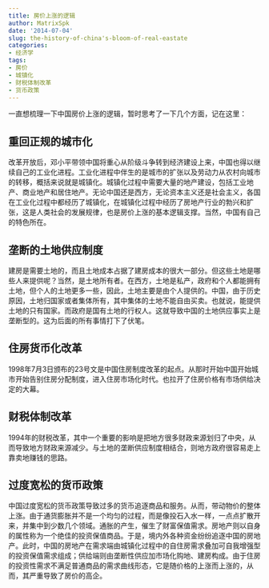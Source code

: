 ```yaml
---
title: 房价上涨的逻辑
author: MatrixSpk
date: '2014-07-04'
slug: the-history-of-china's-bloom-of-real-eastate
categories:
- 经济学
tags:
- 房价
- 城镇化
- 财税体制改革
- 货币政策
---
```

一直想梳理一下中国房价上涨的逻辑，暂时思考了一下几个方面，记在这里：

## 重回正规的城市化

改革开放后，邓小平带领中国将重心从阶级斗争转到经济建设上来，中国也得以继续自己的工业化进程。工业化进程中伴生的是城市的扩张以及劳动力从农村向城市的转移，概括来说就是城镇化。城镇化过程中需要大量的地产建设，包括工业地产、商业地产和居住地产。无论中国还是西方，无论资本主义还是社会主义，各国在工业化过程中都经历了城镇化，在城镇化过程中经历了房地产行业的勃兴和扩张，这是人类社会的发展规律，也是房价上涨的基本逻辑支撑。当然，中国有自己的特色所在。

## 垄断的土地供应制度

建房是需要土地的，而且土地成本占据了建房成本的很大一部分。但这些土地是哪些人来提供呢？当然，是土地所有者。在西方，土地是私产，政府和个人都能拥有土地，但个人的土地更多一些，因此，土地主要是由个人提供的。中国，由于历史原因，土地归国家或者集体所有，其中集体的土地不能自由买卖。也就说，能提供土地的只有国家。而政府是国有土地的行权人。这就导致中国的土地供应事实上是垄断型的。这为后面的所有事情打下了伏笔。

## 住房货币化改革

1998年7月3日颁布的23号文是中国住房制度改革的起点。从那时开始中国开始城市开始告别住房分配制度，进入住房市场化时代。也拉开了住房价格有市场供给决定的大幕。

## 财税体制改革

1994年的财税改革，其中一个重要的影响是把地方很多财政来源划归了中央，从而导致地方财政来源减少。与土地的垄断供应制度相结合，则地方政府很容易走上靠卖地赚钱的思路。

## 过度宽松的货币政策

中国过度宽松的货币政策导致过多的货币追逐商品和服务。从而，带动物价的整体上涨。由于通货膨胀并不是一个均匀的过程，而是像投石入水一样，一点点扩散开来，并集中到少数几个领域。通胀的产生，催生了财富保值需求。房地产则以自身的属性称为一个绝佳的投资保值商品。于是，境内外各种资金纷纷追逐中国的房地产。此时，中国的房地产在需求端由城镇化过程中的自住房需求叠加可自我增强型的投资保值需求组成；供给端则由垄断性供应加市场化购地、建房构成。由于住房的投资性需求不满足普通商品的需求曲线形态，它是随价格的上涨而上涨的，从而，其严重导致了房价的高企。
